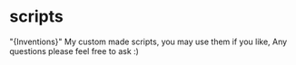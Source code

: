 # scripts
"{Inventions}"
My custom made scripts, you may use them if you like,
Any questions please feel free to ask :)
